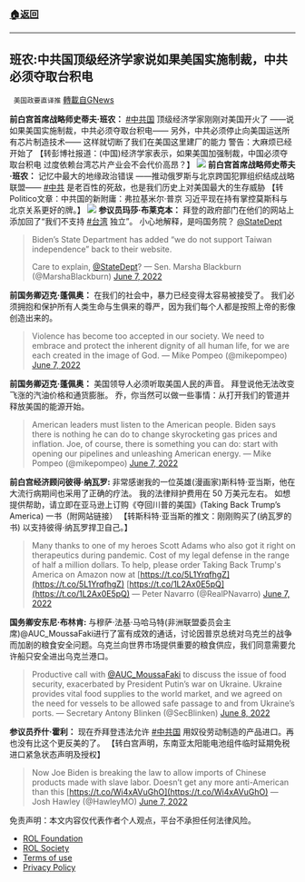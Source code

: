 ###  [:house:返回](README.md)
---


## 班农:中共国顶级经济学家说如果美国实施制裁，中共必须夺取台积电
` 美国政要直译推` [轉載自GNews](https://gnews.org/zh-hans/2683763/)

**前白宫首席战略师史蒂夫·班农：**
[#中共国](https://gettr.com/hashtag/%23%E4%B8%AD%E5%85%B1%E5%9B%BD) 顶级经济学家刚刚对美国开火了 ——说如果美国实施制裁，中共必须夺取台积电—— 另外，中共必须停止向美国运送所有芯片制造技术—— 这样就切断了我们在美国这里建厂的能力 警告：大麻烦已经开始了 【转彭博社报道：(中国)经济学家表示，如果美国加强制裁，中国必须夺取台积电 过度依赖台湾芯片产业会不会代价高昂？】
 ![](https://assets.gnews.org/wp-content/uploads/2022/06/image_1654657264.png) 
**前白宫首席战略师史蒂夫·班农：** 
记忆中最大的地缘政治错误 ——推动俄罗斯与北京跨国犯罪组织结成战略联盟—— [#中共](https://gettr.com/hashtag/%23%E4%B8%AD%E5%85%B1) 是老百性的死敌，也是我们历史上对美国最大的生存威胁 【转Politico文章：中共国的新附庸：弗拉基米尔·普京 习近平现在持有掌控莫斯科与北京关系更好的牌。】
 ![](https://assets.gnews.org/wp-content/uploads/2022/06/image_1654657337.png) 
**参议员玛莎·布莱克本：**
拜登的政府部门在他们的网站上添加回了“我们不支持 [#台湾](https://gettr.com/hashtag/%23%E5%8F%B0%E6%B9%BE) 独立”。 小心地解释，是吗国务院？ [@StateDept](https://gettr.com/user/StateDept)

> Biden’s State Department has added “we do not support Taiwan independence” back to their website.
> 
> Care to explain, [@StateDept](https://twitter.com/StateDept?ref_src=twsrc%5Etfw)?
> — Sen. Marsha Blackburn (@MarshaBlackburn) [June 7, 2022](https://twitter.com/MarshaBlackburn/status/1534148423036854272?ref_src=twsrc%5Etfw)

**前国务卿迈克·蓬佩奥：**
在我们的社会中，暴力已经变得太容易被接受了。 我们必须拥抱和保护所有人类生命与生俱来的尊严，因为我们每个人都是按照上帝的影像创造出来的。

> Violence has become too accepted in our society. We need to embrace and protect the inherent dignity of all human life, for we are each created in the image of God.
> — Mike Pompeo (@mikepompeo) [June 7, 2022](https://twitter.com/mikepompeo/status/1534194017939898371?ref_src=twsrc%5Etfw)

**前国务卿迈克·蓬佩奥：** 
美国领导人必须听取美国人民的声音。 拜登说他无法改变飞涨的汽油价格和通货膨胀。 乔，你当然可以做一些事情：从打开我们的管道并释放美国的能源开始。

> American leaders must listen to the American people. Biden says there is nothing he can do to change skyrocketing gas prices and inflation. Joe, of course, there is something you can do: start with opening our pipelines and unleashing American energy.
> — Mike Pompeo (@mikepompeo) [June 7, 2022](https://twitter.com/mikepompeo/status/1534239265193873408?ref_src=twsrc%5Etfw)

**前白宫经济顾问彼得·纳瓦罗:**
非常感谢我的一位英雄(漫画家)斯科特·亚当斯，他在大流行病期间也采用了正确的疗法。 我的法律辩护费用在 50 万美元左右。 如想提供帮助，请立即在亚马逊上订购《夺回川普的美国》(Taking Back Trump’s America) 一书（附网站链接） 【转斯科特·亚当斯的推文：刚刚购买了(纳瓦罗的书) 以支持彼得·纳瓦罗捍卫自己。】

> Many thanks to one of my heroes Scott Adams who also got it right on therapeutics during pandemic. Cost of my legal defense in the range of half a million dollars. To help, please order Taking Back Trump's America on Amazon now at [https://t.co/5L1YrqfhgZ](https://t.co/5L1YrqfhgZ) [https://t.co/1L2Ax0E5pQ](https://t.co/1L2Ax0E5pQ)
> — Peter Navarro (@RealPNavarro) [June 7, 2022](https://twitter.com/RealPNavarro/status/1534277774835425280?ref_src=twsrc%5Etfw)

**国务卿安东尼·布林肯:**
与穆萨·法基·马哈马特(非洲联盟委员会主席)@AUC\_MoussaFaki进行了富有成效的通话，讨论因普京总统对乌克兰的战争而加剧的粮食安全问题。乌克兰向世界市场提供重要的粮食供应，我们同意需要允许船只安全进出乌克兰港口。

> Productive call with [@AUC\_MoussaFaki](https://twitter.com/AUC_MoussaFaki?ref_src=twsrc%5Etfw) to discuss the issue of food security, exacerbated by President Putin’s war on Ukraine. Ukraine provides vital food supplies to the world market, and we agreed on the need for vessels to be allowed safe passage to and from Ukraine’s ports.
> — Secretary Antony Blinken (@SecBlinken) [June 8, 2022](https://twitter.com/SecBlinken/status/1534327345581936640?ref_src=twsrc%5Etfw)

**参议员乔什·霍利：**
现在乔拜登违法允许 [#中共国](https://gettr.com/hashtag/%23%E4%B8%AD%E5%85%B1%E5%9B%BD) 用奴役劳动制造的产品进口。再也没有比这个更反美的了。 【转白宫声明，东南亚太阳能电池组件临时延期免税进口紧急状态声明及授权】

> Now Joe Biden is breaking the law to allow imports of Chinese products made with slave labor. Doesn’t get any more anti-American than this [https://t.co/Wi4xAVuGhO](https://t.co/Wi4xAVuGhO)
> — Josh Hawley (@HawleyMO) [June 7, 2022](https://twitter.com/HawleyMO/status/1534174472940539904?ref_src=twsrc%5Etfw)

免责声明：本文内容仅代表作者个人观点，平台不承担任何法律风险。
  
- [ROL Foundation](https://rolfoundation.org/)
- [ROL Society](https://rolsociety.org/)
- [Terms of use](https://gnews.org/terms-of-use-3/)
- [Privacy Policy](https://gnews.org/privacy-policy/)
